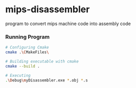 # mips-disassembler
program to convert mips machine code into assembly code

### Running Program

```sh
# Configuring Cmake
cmake .\CMakeFiles\

# Building executable with cmake
cmake --build .

# Executing
.\Debug\myDisassembler.exe *.obj *.s
```

